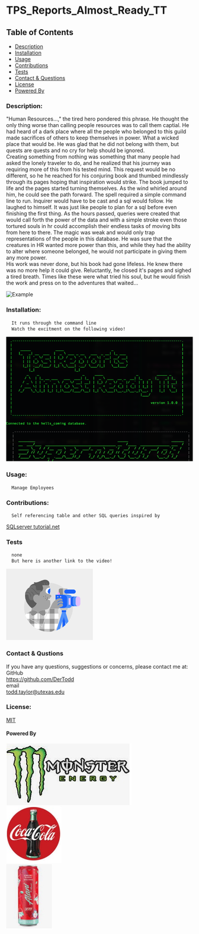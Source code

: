 # TPS_Reports_Almost_Ready_TT

  ## Table of Contents
  * [Description](#descrip)
  * [Installation](#install)
  * [Usage](#usage)
  * [Contributions](#contri)
  * [Tests](#tests)
  * [Contact & Questions](#contact) 
  * [License](#license)
  * [Powered By](#powered-by)

  <a name='descrip'></a>
  ### Description:
"Human Resources...," the tired hero pondered this phrase.  He thought the only thing worse than calling people resources was to call them captial.  He had heard of a dark place where all the people who belonged to this guild made sacrifices of others to keep themselves in power.  What a wicked place that would be.  He was glad that he did not belong with them, but quests are quests and no cry for help should be ignored.  
Creating something from nothing was something that many people had asked the lonely traveler to do, and he realized that his journey was requiring more of this from his tested mind.  This request would be no different, so he he reached for his conjuring book and thumbed mindlessly through its pages hoping that inspiration would strike.  The book jumped to life and the pages started turning themselves.  As the wind whirled around him, he could see the path forward.  The spell required a simple command line to run.  Inquirer would have to be cast and a sql would follow.  He laughed to himself.  It was just like people to plan for a sql before even finishing the first thing. As the hours passed, queries were created that would call forth the power of the data and with a simple stroke even those tortured souls in hr could accomplish their endless tasks of moving bits from here to there.  The magic was weak and would only trap representations of the people in this database.  He was sure that the creatures in HR wanted more power than this, and while they had the ability to alter where someone belonged,  he would not participate in giving them any more power.    
His work was never done, but his book had gone lifeless.  He knew there was no more help it could give.  Reluctantly, he closed it's pages and sighed a tired breath.  Times like these were what tried his soul, but he would finish the work and press on to the adventures that waited...




![Example](./assets/images/TPS_reports.gif)      

  <a name='install'></a>
  ### Installation:
      It runs through the command line
      Watch the excitment on the following video!

[![Moving Video](./assets/images/TPS_video.png)](https://youtu.be/PlmY7WCnFI0)

  <a name='usage'></a>
  ### Usage: 
      Manage Employees

  <a name='contri'></a>
  ### Contributions:
      Self referencing table and other SQL queries inspired by
[SQLserver tutorial.net](https://www.sqlservertutorial.net/sql-server-basics/sql-server-self-join/)


  <a name='tests'></a>
  ### Tests
      none
      But here is another link to the video!

[![Moving Video](./assets/images/YouTube.png)](https://youtu.be/PlmY7WCnFI0) 

  <a name='contact'></a>
  ### Contact & Qustions
  If you have any questions, suggestions or concerns, please contact me at:  
  GitHub  
  https://github.com/DerTodd  
  email  
      todd.taylor@utexas.edu  

  <a name='licnese'></a>
  ### License:
  [MIT](https://opensource.org/licenses/MIT)

  <a name='powered-by'></a>
  #### Powered By
  ![Monster](./assets/images/monster.jpg)  
  ![Coke](./assets/images/coke.jpg)  
  ![Alani Nu](./assets/images/alani_nu.jpg) 

